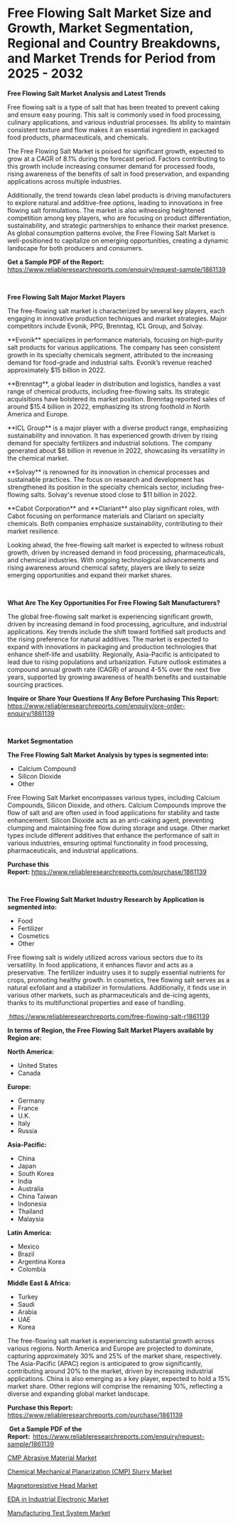 <p><h1>Free Flowing Salt Market Size and Growth, Market Segmentation, Regional and Country Breakdowns, and Market Trends for Period from 2025 -  2032</h1></p><p><strong>Free Flowing Salt Market Analysis and Latest Trends</strong></p>
<p><p>Free flowing salt is a type of salt that has been treated to prevent caking and ensure easy pouring. This salt is commonly used in food processing, culinary applications, and various industrial processes. Its ability to maintain consistent texture and flow makes it an essential ingredient in packaged food products, pharmaceuticals, and chemicals.</p><p>The Free Flowing Salt Market is poised for significant growth, expected to grow at a CAGR of 8.1% during the forecast period. Factors contributing to this growth include increasing consumer demand for processed foods, rising awareness of the benefits of salt in food preservation, and expanding applications across multiple industries. </p><p>Additionally, the trend towards clean label products is driving manufacturers to explore natural and additive-free options, leading to innovations in free flowing salt formulations. The market is also witnessing heightened competition among key players, who are focusing on product differentiation, sustainability, and strategic partnerships to enhance their market presence. As global consumption patterns evolve, the Free Flowing Salt Market is well-positioned to capitalize on emerging opportunities, creating a dynamic landscape for both producers and consumers.</p></p>
<p><strong>Get a Sample PDF of the Report:&nbsp;</strong> <a href="https://www.reliableresearchreports.com/enquiry/request-sample/1861139?utm_campaign=2104&utm_medium=2&utm_source=Github&utm_content=ia&utm_term=31012025&utm_id=free-flowing-salt">https://www.reliableresearchreports.com/enquiry/request-sample/1861139</a></p>
<p>&nbsp;</p>
<p><strong>Free Flowing Salt Major Market Players</strong></p>
<p><p>The free-flowing salt market is characterized by several key players, each engaging in innovative production techniques and market strategies. Major competitors include Evonik, PPG, Brenntag, ICL Group, and Solvay. </p><p>**Evonik** specializes in performance materials, focusing on high-purity salt products for various applications. The company has seen consistent growth in its specialty chemicals segment, attributed to the increasing demand for food-grade and industrial salts. Evonik’s revenue reached approximately $15 billion in 2022.</p><p>**Brenntag**, a global leader in distribution and logistics, handles a vast range of chemical products, including free-flowing salts. Its strategic acquisitions have bolstered its market position. Brenntag reported sales of around $15.4 billion in 2022, emphasizing its strong foothold in North America and Europe.</p><p>**ICL Group** is a major player with a diverse product range, emphasizing sustainability and innovation. It has experienced growth driven by rising demand for specialty fertilizers and industrial solutions. The company generated about $6 billion in revenue in 2022, showcasing its versatility in the chemical market.</p><p>**Solvay** is renowned for its innovation in chemical processes and sustainable practices. The focus on research and development has strengthened its position in the specialty chemicals sector, including free-flowing salts. Solvay's revenue stood close to $11 billion in 2022.</p><p>**Cabot Corporation** and **Clariant** also play significant roles, with Cabot focusing on performance materials and Clariant on specialty chemicals. Both companies emphasize sustainability, contributing to their market resilience.</p><p>Looking ahead, the free-flowing salt market is expected to witness robust growth, driven by increased demand in food processing, pharmaceuticals, and chemical industries. With ongoing technological advancements and rising awareness around chemical safety, players are likely to seize emerging opportunities and expand their market shares.</p></p>
<p>&nbsp;</p>
<p><strong>What Are The Key Opportunities For Free Flowing Salt Manufacturers?</strong></p>
<p><p>The global free-flowing salt market is experiencing significant growth, driven by increasing demand in food processing, agriculture, and industrial applications. Key trends include the shift toward fortified salt products and the rising preference for natural additives. The market is expected to expand with innovations in packaging and production technologies that enhance shelf-life and usability. Regionally, Asia-Pacific is anticipated to lead due to rising populations and urbanization. Future outlook estimates a compound annual growth rate (CAGR) of around 4-5% over the next five years, supported by growing awareness of health benefits and sustainable sourcing practices.</p></p>
<p><strong>Inquire or Share Your Questions If Any Before Purchasing This Report:</strong> <a href="https://www.reliableresearchreports.com/enquiry/pre-order-enquiry/1861139?utm_campaign=2104&utm_medium=2&utm_source=Github&utm_content=ia&utm_term=31012025&utm_id=free-flowing-salt">https://www.reliableresearchreports.com/enquiry/pre-order-enquiry/1861139</a></p>
<p>&nbsp;</p>
<p><strong>Market Segmentation</strong></p>
<p><strong>The Free Flowing Salt Market Analysis by types is segmented into:</strong></p>
<p><ul><li>Calcium Compound</li><li>Silicon Dioxide</li><li>Other</li></ul></p>
<p><p>Free Flowing Salt Market encompasses various types, including Calcium Compounds, Silicon Dioxide, and others. Calcium Compounds improve the flow of salt and are often used in food applications for stability and taste enhancement. Silicon Dioxide acts as an anti-caking agent, preventing clumping and maintaining free flow during storage and usage. Other market types include different additives that enhance the performance of salt in various industries, ensuring optimal functionality in food processing, pharmaceuticals, and industrial applications.</p></p>
<p><strong>Purchase this Report:&nbsp;</strong><a href="https://www.reliableresearchreports.com/purchase/1861139?utm_campaign=2104&utm_medium=2&utm_source=Github&utm_content=ia&utm_term=31012025&utm_id=free-flowing-salt">https://www.reliableresearchreports.com/purchase/1861139</a></p>
<p>&nbsp;</p>
<p><strong>The Free Flowing Salt Market Industry Research by Application is segmented into:</strong></p>
<p><ul><li>Food</li><li>Fertilizer</li><li>Cosmetics</li><li>Other</li></ul></p>
<p><p>Free flowing salt is widely utilized across various sectors due to its versatility. In food applications, it enhances flavor and acts as a preservative. The fertilizer industry uses it to supply essential nutrients for crops, promoting healthy growth. In cosmetics, free flowing salt serves as a natural exfoliant and a stabilizer in formulations. Additionally, it finds use in various other markets, such as pharmaceuticals and de-icing agents, thanks to its multifunctional properties and ease of handling.</p></p>
<p><a href="https://www.reliableresearchreports.com/free-flowing-salt-r1861139?utm_campaign=2104&utm_medium=2&utm_source=Github&utm_content=ia&utm_term=31012025&utm_id=free-flowing-salt">&nbsp;https://www.reliableresearchreports.com/free-flowing-salt-r1861139</a></p>
<p><strong>In terms of Region, the Free Flowing Salt Market Players available by Region are:</strong></p>
<p>
    <p> <strong> North America: </strong>
        <ul>
            <li>United States</li>
            <li>Canada</li>
        </ul>
        </p> 
    <p> <strong> Europe: </strong>
        <ul>
            <li>Germany</li>
            <li>France</li>
            <li>U.K.</li>
            <li>Italy</li>
            <li>Russia</li>
        </ul>
        </p> 
    <p> <strong> Asia-Pacific: </strong>
        <ul>
            <li>China</li>
            <li>Japan</li>
            <li>South Korea</li>
            <li>India</li>
            <li>Australia</li>
            <li>China Taiwan</li>
            <li>Indonesia</li>
            <li>Thailand</li>
            <li>Malaysia</li>
        </ul>
        </p> 
    <p> <strong> Latin America: </strong>
        <ul>
            <li>Mexico</li>
            <li>Brazil</li>
            <li>Argentina Korea</li>
            <li>Colombia</li>
        </ul>
        </p> 
    <p> <strong> Middle East & Africa: </strong>
        <ul>
            <li>Turkey</li>
            <li>Saudi</li>
            <li>Arabia</li>
            <li>UAE</li>
            <li>Korea</li>
        </ul>
    </p>
    </p>
<p><p>The free-flowing salt market is experiencing substantial growth across various regions. North America and Europe are projected to dominate, capturing approximately 30% and 25% of the market share, respectively. The Asia-Pacific (APAC) region is anticipated to grow significantly, contributing around 20% to the market, driven by increasing industrial applications. China is also emerging as a key player, expected to hold a 15% market share. Other regions will comprise the remaining 10%, reflecting a diverse and expanding global market landscape.</p></p>
<p><strong>Purchase this Report: </strong><a href="https://www.reliableresearchreports.com/purchase/1861139?utm_campaign=2104&utm_medium=2&utm_source=Github&utm_content=ia&utm_term=31012025&utm_id=free-flowing-salt">https://www.reliableresearchreports.com/purchase/1861139</a></p>
<p>&nbsp;<strong>Get a Sample PDF of the Report:&nbsp;&nbsp;</strong><a href="https://www.reliableresearchreports.com/enquiry/request-sample/1861139?utm_campaign=2104&utm_medium=2&utm_source=Github&utm_content=ia&utm_term=31012025&utm_id=free-flowing-salt">https://www.reliableresearchreports.com/enquiry/request-sample/1861139</a></p>
<p><strong></strong></p>
<p><p><a href="https://www.linkedin.com/pulse/deep-dive-cmp-abrasive-material-market-growth-116-cagr-key-qgkhf?utm_campaign=2104&utm_medium=2&utm_source=Github&utm_content=ia&utm_term=31012025&utm_id=free-flowing-salt">CMP Abrasive Material Market</a></p><p><a href="https://www.linkedin.com/pulse/chemical-mechanical-planarization-cmp-slurry-market-dn5gc?utm_campaign=2104&utm_medium=2&utm_source=Github&utm_content=ia&utm_term=31012025&utm_id=free-flowing-salt">Chemical Mechanical Planarization (CMP) Slurry Market</a></p><p><a href="https://www.linkedin.com/pulse/market-leaders-laggards-global-magnetoresistive-head-trends-forecast-7wspc?utm_campaign=2104&utm_medium=2&utm_source=Github&utm_content=ia&utm_term=31012025&utm_id=free-flowing-salt">Magnetoresistive Head Market</a></p><p><a href="https://www.linkedin.com/pulse/eda-industrial-electronic-market-trends-growth-drivers-1hlie?utm_campaign=2104&utm_medium=2&utm_source=Github&utm_content=ia&utm_term=31012025&utm_id=free-flowing-salt">EDA in Industrial Electronic Market</a></p><p><a href="https://www.linkedin.com/pulse/comprehensive-analysis-manufacturing-test-system-marketpresented-5uk0f?utm_campaign=2104&utm_medium=2&utm_source=Github&utm_content=ia&utm_term=31012025&utm_id=free-flowing-salt">Manufacturing Test System Market</a></p></p>